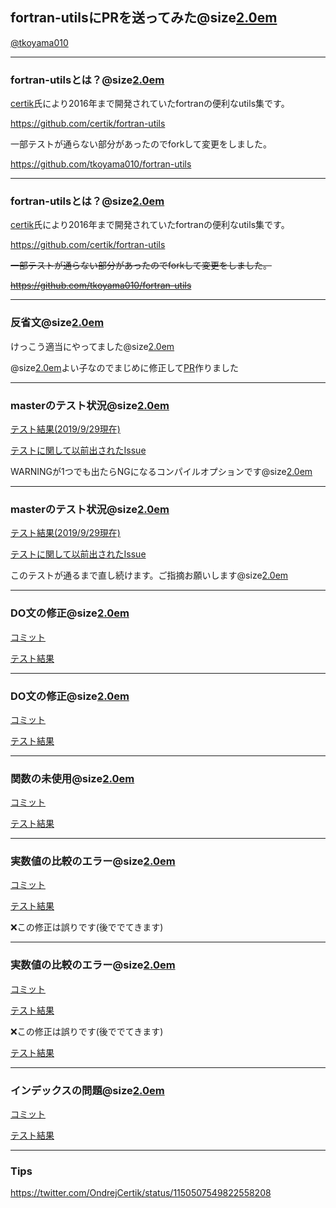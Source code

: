 ## fortran-utilsにPRを送ってみた@size[2.0em](🤠) 
[@tkoyama010](https://twitter.com/tkoyama010)

---


### fortran-utilsとは？@size[2.0em](🤠) 

[certik](https://github.com/certik)氏により2016年まで開発されていたfortranの便利なutils集です。

https://github.com/certik/fortran-utils

一部テストが通らない部分があったのでforkして変更をしました。

https://github.com/tkoyama010/fortran-utils

---


### fortran-utilsとは？@size[2.0em](🤠) 

[certik](https://github.com/certik)氏により2016年まで開発されていたfortranの便利なutils集です。

https://github.com/certik/fortran-utils

~~一部テストが通らない部分があったのでforkして変更をしました。~~

~~https://github.com/tkoyama010/fortran-utils~~

---

### 反省文@size[2.0em](🙇) 

けっこう適当にやってました@size[2.0em](💦)

@size[2.0em](👼)よい子なのでまじめに修正して[PR](https://github.com/certik/fortran-utils/pull/24)作りました

---

### masterのテスト状況@size[2.0em](🤔) 

[テスト結果(2019/9/29現在)](https://github.com/tkoyama010/fortran-utils/runs/232185941)

[テストに関して以前出されたIssue](https://github.com/certik/fortran-utils/issues/19)

WARNINGが1つでも出たらNGになるコンパイルオプションです@size[2.0em](😱) 

---

### masterのテスト状況@size[2.0em](🤔) 

[テスト結果(2019/9/29現在)](https://github.com/tkoyama010/fortran-utils/runs/232185941)

[テストに関して以前出されたIssue](https://github.com/certik/fortran-utils/issues/19)

このテストが通るまで直し続けます。ご指摘お願いします@size[2.0em](🙇) 

---

### DO文の修正@size[2.0em](🏃) 

[コミット](https://github.com/certik/fortran-utils/pull/24/commits/1995866a2b802476838dbee847a6fe4f7e60c249)

[テスト結果](https://github.com/tkoyama010/fortran-utils/runs/232200514)

---

### DO文の修正@size[2.0em](🏃) 

[コミット](https://github.com/tkoyama010/fortran-utils/commit/7f4c355f8867da451be6192d50896eff95187035)

[テスト結果](https://github.com/tkoyama010/fortran-utils/runs/232207124)

---

### 関数の未使用@size[2.0em](🏃) 

[コミット](https://github.com/tkoyama010/fortran-utils/commit/5e3ac66a3be635819f4d1be6a84bcb878da3a4d8)

[テスト結果](https://github.com/tkoyama010/fortran-utils/runs/232213983)

---

### 実数値の比較のエラー@size[2.0em](🏃) 

[コミット](https://github.com/tkoyama010/fortran-utils/commit/95aef3deae9c1a61e33c40dd4ebb7823430e74f4)

[テスト結果](https://travis-ci.com/tkoyama010/fortran-utils/builds/128705063)

❌この修正は誤りです(後ででてきます)

---

### 実数値の比較のエラー@size[2.0em](🏃) 

[コミット](https://github.com/tkoyama010/fortran-utils/commit/fe79d568bdc217a04e114f4b6f43e64fe93d2c99)

[テスト結果](https://github.com/tkoyama010/fortran-utils/runs/232289476)

❌この修正は誤りです(後ででてきます)

[テスト結果](https://travis-ci.com/tkoyama010/fortran-utils/builds/128721873)

---

### インデックスの問題@size[2.0em](🏃) 

[コミット](https://github.com/tkoyama010/fortran-utils/commit/c4c39f6a9fc64638f99f1c0f554ff0b3128bf9d9)

[テスト結果](https://github.com/tkoyama010/fortran-utils/runs/232416922)

---

### Tips
https://twitter.com/OndrejCertik/status/1150507549822558208
